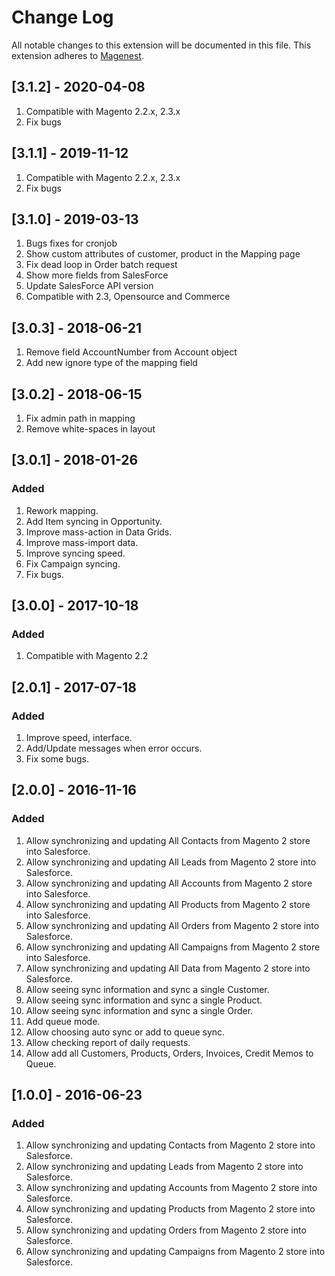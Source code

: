# Change Log
All notable changes to this extension will be documented in this file.
This extension adheres to [Magenest](http://magenest.com/).

## [3.1.2] - 2020-04-08
1. Compatible with Magento 2.2.x, 2.3.x
2. Fix bugs

## [3.1.1] - 2019-11-12
1. Compatible with Magento 2.2.x, 2.3.x
2. Fix bugs

## [3.1.0] - 2019-03-13
1. Bugs fixes for cronjob 
2. Show custom attributes of customer, product in the Mapping page
3. Fix dead loop in Order batch request
4. Show more fields from SalesForce
5. Update SalesForce API version
6. Compatible with 2.3, Opensource and Commerce

## [3.0.3] - 2018-06-21
1. Remove field AccountNumber from Account object
2. Add new ignore type of the mapping field

## [3.0.2] - 2018-06-15
1. Fix admin path in mapping
2. Remove white-spaces in layout

## [3.0.1] - 2018-01-26
### Added
1. Rework mapping.
2. Add Item syncing in Opportunity.
3. Improve mass-action in Data Grids.
4. Improve mass-import data.
5. Improve syncing speed.
7. Fix Campaign syncing.
6. Fix bugs.

## [3.0.0] - 2017-10-18
### Added
1. Compatible with Magento 2.2

## [2.0.1] - 2017-07-18
### Added
1. Improve speed, interface.
2. Add/Update messages when error occurs.
3. Fix some bugs.

## [2.0.0] - 2016-11-16
### Added
1. Allow synchronizing and updating All Contacts from Magento 2 store into Salesforce.
2. Allow synchronizing and updating All Leads from Magento 2 store into Salesforce.
3. Allow synchronizing and updating All Accounts from Magento 2 store into Salesforce.
4. Allow synchronizing and updating All Products from Magento 2 store into Salesforce.
5. Allow synchronizing and updating All Orders from Magento 2 store into Salesforce.
6. Allow synchronizing and updating All Campaigns from Magento 2 store into Salesforce.
7. Allow synchronizing and updating All Data from Magento 2 store into Salesforce.
8. Allow seeing sync information and sync a single Customer.
9. Allow seeing sync information and sync a single Product.
10. Allow seeing sync information and sync a single Order.
11. Add queue mode.
12. Allow choosing auto sync or add to queue sync.
13. Allow checking report of daily requests.
14. Allow add all Customers, Products, Orders, Invoices, Credit Memos to Queue.


## [1.0.0] - 2016-06-23
### Added
1. Allow synchronizing and updating Contacts from Magento 2 store into Salesforce.
2. Allow synchronizing and updating Leads from Magento 2 store into Salesforce.
3. Allow synchronizing and updating Accounts from Magento 2 store into Salesforce.
4. Allow synchronizing and updating Products from Magento 2 store into Salesforce.
5. Allow synchronizing and updating Orders from Magento 2 store into Salesforce.
6. Allow synchronizing and updating Campaigns from Magento 2 store into Salesforce.